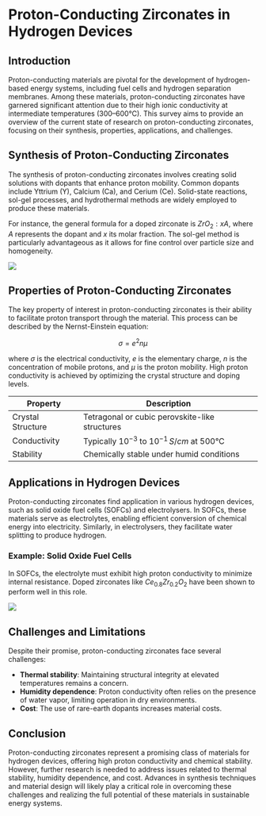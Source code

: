 # Proton-Conducting Zirconates in Hydrogen Devices

## Introduction
Proton-conducting materials are pivotal for the development of hydrogen-based energy systems, including fuel cells and hydrogen separation membranes. Among these materials, proton-conducting zirconates have garnered significant attention due to their high ionic conductivity at intermediate temperatures (300–600°C). This survey aims to provide an overview of the current state of research on proton-conducting zirconates, focusing on their synthesis, properties, applications, and challenges.

## Synthesis of Proton-Conducting Zirconates
The synthesis of proton-conducting zirconates involves creating solid solutions with dopants that enhance proton mobility. Common dopants include Yttrium (Y), Calcium (Ca), and Cerium (Ce). Solid-state reactions, sol-gel processes, and hydrothermal methods are widely employed to produce these materials.

For instance, the general formula for a doped zirconate is $ZrO_2:xA$, where $A$ represents the dopant and $x$ its molar fraction. The sol-gel method is particularly advantageous as it allows for fine control over particle size and homogeneity.

![](placeholder_for_synthesis_diagram)

## Properties of Proton-Conducting Zirconates
The key property of interest in proton-conducting zirconates is their ability to facilitate proton transport through the material. This process can be described by the Nernst-Einstein equation:

$$
\sigma = e^2 n \mu
$$

where $\sigma$ is the electrical conductivity, $e$ is the elementary charge, $n$ is the concentration of mobile protons, and $\mu$ is the proton mobility. High proton conductivity is achieved by optimizing the crystal structure and doping levels.

| Property | Description |
|----------|-------------|
| Crystal Structure | Tetragonal or cubic perovskite-like structures |
| Conductivity | Typically $10^{-3}$ to $10^{-1} \, S/cm$ at 500°C |
| Stability | Chemically stable under humid conditions |

## Applications in Hydrogen Devices
Proton-conducting zirconates find application in various hydrogen devices, such as solid oxide fuel cells (SOFCs) and electrolysers. In SOFCs, these materials serve as electrolytes, enabling efficient conversion of chemical energy into electricity. Similarly, in electrolysers, they facilitate water splitting to produce hydrogen.

### Example: Solid Oxide Fuel Cells
In SOFCs, the electrolyte must exhibit high proton conductivity to minimize internal resistance. Doped zirconates like $Ce_{0.8}Zr_{0.2}O_2$ have been shown to perform well in this role.

![](placeholder_for_sofc_diagram)

## Challenges and Limitations
Despite their promise, proton-conducting zirconates face several challenges:

- **Thermal stability**: Maintaining structural integrity at elevated temperatures remains a concern.
- **Humidity dependence**: Proton conductivity often relies on the presence of water vapor, limiting operation in dry environments.
- **Cost**: The use of rare-earth dopants increases material costs.

## Conclusion
Proton-conducting zirconates represent a promising class of materials for hydrogen devices, offering high proton conductivity and chemical stability. However, further research is needed to address issues related to thermal stability, humidity dependence, and cost. Advances in synthesis techniques and material design will likely play a critical role in overcoming these challenges and realizing the full potential of these materials in sustainable energy systems.
